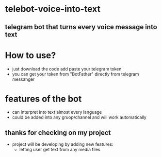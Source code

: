 # telebot-voice-into-text
## telegram bot that turns every voice message into text
# How to use?
- just download the code add paste your telegram token
- you can get your token from "BotFather" directly from telegram messanger
# features of the bot 
- can interpret into text almost every language
- could be added into any gruop/channel and will work automatically
## thanks for checking on my project
- project will be developing by adding new features:
  - letting user get text from any media files
